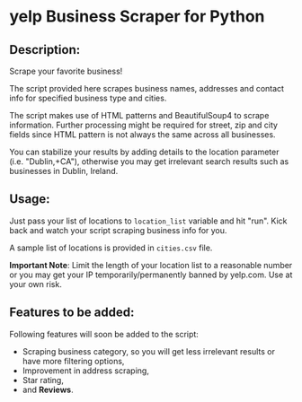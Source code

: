 # yelp Business Scraper for Python

## Description:
Scrape your favorite business!

The script provided here scrapes business names, addresses and contact info for specified business type and cities.

The script makes use of HTML patterns and BeautifulSoup4 to scrape information.
Further processing might be required for street, zip and city fields since HTML pattern is not always the same across all businesses.

You can stabilize your results by adding details to the location parameter (i.e. "Dublin,+CA"), otherwise you may get irrelevant search results such as businesses in Dublin, Ireland.

## Usage:

Just pass your list of locations to `location_list` variable and hit "run".
Kick back and watch your script scraping business info for you.

A sample list of locations is provided in `cities.csv` file.

**Important Note**: Limit the length of your location list to a reasonable number or you may get your IP temporarily/permanently banned by yelp.com.
Use at your own risk.


## Features to be added:
Following features will soon be added to the script:
- Scraping business category, so you will get less irrelevant results or have more filtering options,
- Improvement in address scraping,
- Star rating,
- and **Reviews**.
